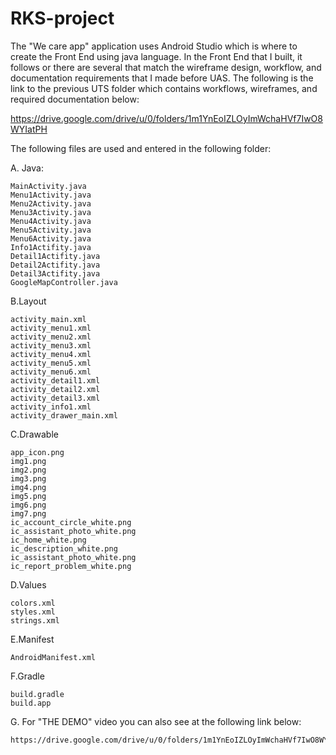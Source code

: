 # RKS-project

The "We care app" application uses Android Studio which is where to create the Front End using java language. In the Front End that I built, it follows or there are several that match the wireframe design, workflow, and documentation requirements that I made before UAS. The following is the link to the previous UTS folder which contains workflows, wireframes, and required documentation below:

https://drive.google.com/drive/u/0/folders/1m1YnEoIZLOyImWchaHVf7IwO8WYIatPH

The following files are used and entered in the following folder:

A. Java:

	MainActivity.java
	Menu1Activity.java
	Menu2Activity.java
	Menu3Activity.java
	Menu4Activity.java
	Menu5Activity.java
	Menu6Activity.java
	Info1Actifity.java
	Detail1Actifity.java
	Detail2Actifity.java
	Detail3Actifity.java
	GoogleMapController.java

B.Layout

	activity_main.xml
	activity_menu1.xml
	activity_menu2.xml
	activity_menu3.xml
	activity_menu4.xml
	activity_menu5.xml
	activity_menu6.xml
	activity_detail1.xml
	activity_detail2.xml
	activity_detail3.xml
	activity_info1.xml
	activity_drawer_main.xml
	
C.Drawable

	app_icon.png
	img1.png
	img2.png
	img3.png
	img4.png
	img5.png
	img6.png
	img7.png
	ic_account_circle_white.png
	ic_assistant_photo_white.png
	ic_home_white.png
	ic_description_white.png
	ic_assistant_photo_white.png
	ic_report_problem_white.png
	
D.Values

	colors.xml
	styles.xml
	strings.xml
	
E.Manifest

	AndroidManifest.xml
	
F.Gradle

	build.gradle
	build.app
	
G. For "THE DEMO" video you can also see at the following link below:

	https://drive.google.com/drive/u/0/folders/1m1YnEoIZLOyImWchaHVf7IwO8WYIatP
	
	
	
	
	
